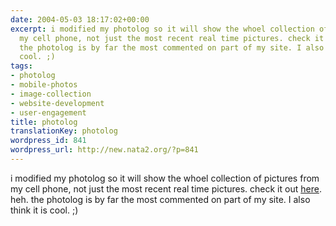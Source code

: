 ```yaml
---
date: 2004-05-03 18:17:02+00:00
excerpt: i modified my photolog so it will show the whoel collection of pictures from
  my cell phone, not just the most recent real time pictures. check it out here. heh.
  the photolog is by far the most commented on part of my site. I also think it is
  cool. ;)
tags:
- photolog
- mobile-photos
- image-collection
- website-development
- user-engagement
title: photolog
translationKey: photolog
wordpress_id: 841
wordpress_url: http://new.nata2.org/?p=841
---
```


i modified my photolog so it will show the whoel collection of pictures from my cell phone, not just the most recent real time pictures. check it out <a href="photolog.php?expand=1">here</a>. heh. the photolog is by far the most commented on part of my site. I also think it is cool. ;)